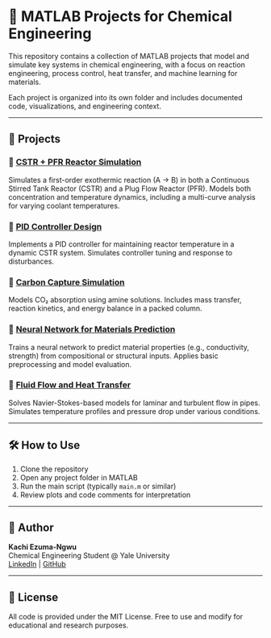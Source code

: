 # 🧪 MATLAB Projects for Chemical Engineering

This repository contains a collection of MATLAB projects that model and simulate key systems in chemical engineering, with a focus on reaction engineering, process control, heat transfer, and machine learning for materials.

Each project is organized into its own folder and includes documented code, visualizations, and engineering context.

---

## 📂 Projects

### 🔹 [CSTR + PFR Reactor Simulation](./matlab-reactor-sim/)
Simulates a first-order exothermic reaction (A → B) in both a Continuous Stirred Tank Reactor (CSTR) and a Plug Flow Reactor (PFR). Models both concentration and temperature dynamics, including a multi-curve analysis for varying coolant temperatures.

### 🔹 [PID Controller Design](./PID_Control/)
Implements a PID controller for maintaining reactor temperature in a dynamic CSTR system. Simulates controller tuning and response to disturbances.

### 🔹 [Carbon Capture Simulation](./CO2_Capture/)
Models CO₂ absorption using amine solutions. Includes mass transfer, reaction kinetics, and energy balance in a packed column.

### 🔹 [Neural Network for Materials Prediction](./NN_Materials/)
Trains a neural network to predict material properties (e.g., conductivity, strength) from compositional or structural inputs. Applies basic preprocessing and model evaluation.

### 🔹 [Fluid Flow and Heat Transfer](./Pipe_Flow_HeatTransfer/)
Solves Navier-Stokes-based models for laminar and turbulent flow in pipes. Simulates temperature profiles and pressure drop under various conditions.

---

## 🛠 How to Use

1. Clone the repository  
2. Open any project folder in MATLAB  
3. Run the main script (typically `main.m` or similar)  
4. Review plots and code comments for interpretation

---

## 👤 Author

**Kachi Ezuma-Ngwu**  
Chemical Engineering Student @ Yale University  
[LinkedIn](linkedin.com/in/onyedikachi-ezuma-ngwu-356957299) | [GitHub](https://github.com/kaachiEN-solo)

---

## 📎 License

All code is provided under the MIT License. Free to use and modify for educational and research purposes.
